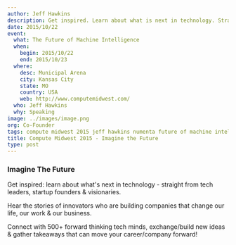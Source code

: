 ```yaml
---
author: Jeff Hawkins
description: Get inspired. Learn about what is next in technology. Straight from tech leaders, startup founders and visionaries. Hear the stories of innovators who are building companies that change our life, our work and our business.
date: 2015/10/22
event:
  what: The Future of Machine Intelligence
  when:
    begin: 2015/10/22
    end: 2015/10/23
  where:
    desc: Municipal Arena
    city: Kansas City
    state: MO
    country: USA
    web: http://www.computemidwest.com/
  who: Jeff Hawkins
  why: Speaking
image: ../images/image.png
org: Co-Founder
tags: compute midwest 2015 jeff hawkins numenta future of machine intelligence imagine the future
title: Compute Midwest 2015 - Imagine the Future
type: post
---
```


### Imagine The Future

Get inspired: learn about what's next in technology - straight from tech
leaders, startup founders & visionaries.

Hear the stories of innovators who are building companies that change our life,
our work & our business.

Connect with 500+ forward thinking tech minds, exchange/build new ideas & gather
takeaways that can move your career/company forward!

